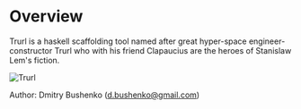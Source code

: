 # Overview

Trurl is a haskell scaffolding tool named after great hyper-space engineer-constructor Trurl who with his friend Clapaucius are the heroes of Stanislaw Lem's fiction.

![Trurl](https://raw.githubusercontent.com/dbushenko/trurl/master/img/trurl.jpg "Trurl")


Author: Dmitry Bushenko (d.bushenko@gmail.com)